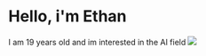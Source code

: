 <h1> Hello, i'm Ethan </h1>
<div>
  <p> I am 19 years old and im interested in the AI field <img src="https://user-images.githubusercontent.com/132306277/235547711-76368b15-fe48-4196-9874-      d75814353851.gif"/>
  </p>
</div>
